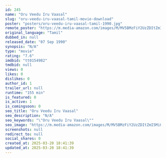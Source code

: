 ```yaml
---
id: 245
name: "Oru Veedu Iru Vaasal"
slug: "oru-veedu-iru-vaasal-tamil-movie-download"
poster: "posters/oru-veedu-iru-vaasal-tamil-1990.jpg"
remote_poster: "https://m.media-amazon.com/images/M/MV5BMzFiY2UzZDItZmI5Mi00YTFhLWFhZDEtOTE2YjY5NmJmMWI4XkEyXkFqcGc@._V1_SX300.jpg"
original_language: "Tamil"
dubbed_in: null
released_date: "07 Sep 1990"
synopsis: "N/A"
type: "movie"
rating: "7.6"
imdbid: "tt0154982"
tmdbid: null
views: 0
likes: 0
dislikes: 0
author_id: 1
trailer_url: null
runtime: "155 min"
is_featured: 0
is_active: 1
is_comingsoon: 0
seo_title: "Oru Veedu Iru Vaasal"
seo_description: "N/A"
seo_keywords: "\"Oru Veedu Iru Vaasal\""
seo_image: "https://m.media-amazon.com/images/M/MV5BMzFiY2UzZDItZmI5Mi00YTFhLWFhZDEtOTE2YjY5NmJmMWI4XkEyXkFqcGc@._V1_SX300.jpg"
screenshots: null
redirect_to: null
social_shares: 0
created_at: 2025-03-20 18:41:39
updated_at: 2025-03-20 18:41:39
---
```



